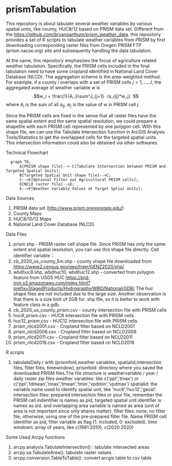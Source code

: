 # prismTabulation
This repository is about tabulate several weather variables by various spatial units, like county, HUC8/12 based on PRISM data set. Different from the https://github.com/bryanparthum/prism_weather_data, this repository provides a set of R scripts to tabulate weather variables from PRISM by first downloading corresponding raster files from Oregon PRISM FTP (prism.nacse.org) site and subsequently handling the data tabulation. 

At the same, this repository emphasizes the focus of agriculture related weather tabulation. Specifically, the PRISM cells included in the final tabulation need to have some cropland identified in National Land Cover Database (NLCD). The aggregation scheme is the area-weighted method. For example, if a county $i$ overlaps with a set of PRISM cells $j=1,\ldots,J$, the aggregated average of weather variable $w$ is
$$w_i = \frac{1}{A_i}\sum^J_{j=1}（a_{ij}*w_j）$$
where $A_i$ is the sum of all $a_{ij}$, $w_j$ is the value of w in PRISM cell $j$.

Since the PRISM cells are fixed in the sense that all raster files have the same spatial extent and the same spatial resolution, we could prepare a shapefile with each PRISM cell represented by one polygon cell. With this shape file, we can use the Tabulate Intersection function in ArcGIS Analysis Tools/Statistics to get the overlapped cells for the targeted spatial units. This intersection information could also be obtained via other softwares. 

Technical Flowchart
```mermaid
  graph TD;
      A[PRISM shape file]--> C[Tabulate Intersection between PRISM and Targeted Spatial Units];
      B[Targeted Spatial Unit shape file]-->C;
      C-->E[Optional Filter out Agricultural PRISM cells];
      D[NCLD raster file]-->E;
      E-->F[Weather Variable Values at Target Sptial Units];
```
  
Data Sources 
1. PRISM data set (http://www.prism.oregonstate.edu/) 
2. County Maps
3. HUC8/10/12 Maps 
3. National Land Cover Database (NLCD)  

Data Files
1. prism.shp - PRISM raster cell shape file. Since PRISM has only the same extent and spatial resolution, you can use this shape file directly. Cell identifier variable： 
2. cb_2020_us_county_5m.shp - county shape file downloaded from https://www2.census.gov/geo/tiger/GENZ2020/shp/ 
3. wbdhuc8.shp, wbdhuc10, wbdhuc12.shp - converted from polygon feature from USGS HUC https://prd-tnm.s3.amazonaws.com/index.html?prefix=StagedProducts/Hydrography/WBD/National/GDB/
The huc shape files are not included due to the large size. Another observation is that there is a size limit of 2GB for .shp file, so it is better to work with feature class in a gdb. 
4. cb_2020_us_county_prism.csv - county intersection file with PRISM cells 
5. huc8_prism.csv - HUC8 intersection file with PRISM cells 
6. huc12_prism.csv - HUC12 intersection file with PRISM cells 
7. prism_nlcd2001.csv - Cropland filter based on NCLD2001
8. prism_nlcd2006.csv - Cropland filter based on NCLD2006
9. prism_nlcd2011.csv - Cropland filter based on NCLD2011
10. prism_nlcd2016.csv - Cropland filter based on NCLD2016

R scripts 
1. tabulateDaily.r with (prismfold,weather variables, spatialid,intersection files, filter files, timewindow), 
prismfold: directory where you saved the downloaded PRISM files.The file structure is weathervariable / year / daily raster zip files 
weather variables:  like c('ppt','tmax') or c('ppt','tdmean','tmax','tmean','tmin','vpdmin','vpdmax') 
spatialid: the variable name used to identify spatial unit, like 'huc8','huc12','geoid'.  
intersection files:  prepared intersection files or your file, remember the PRISM cell indentifier is names as pid, targeted spatial unit identifier is names as sid. and overlapping area variable is named as area (unit of area is not important since only shares matter).
filter files: none, no filter file, otherwise, using one of the pre-prepared filter file. Name PRISM cell identifier as pid, filter variable as flag (1: included, 0: excluded).
time windown: array of years, like c(1981:2010), c(2020:2020) 


Some Used Arcpy functions
1. arcpy.analysis.TabulateIntersection() : tabulate intersected areas 
2. arcpy.sa.TabulateArea(): tabulate raster values
3. arcpy.conversion.TableToTable(): convert arcgis table to csv table  



